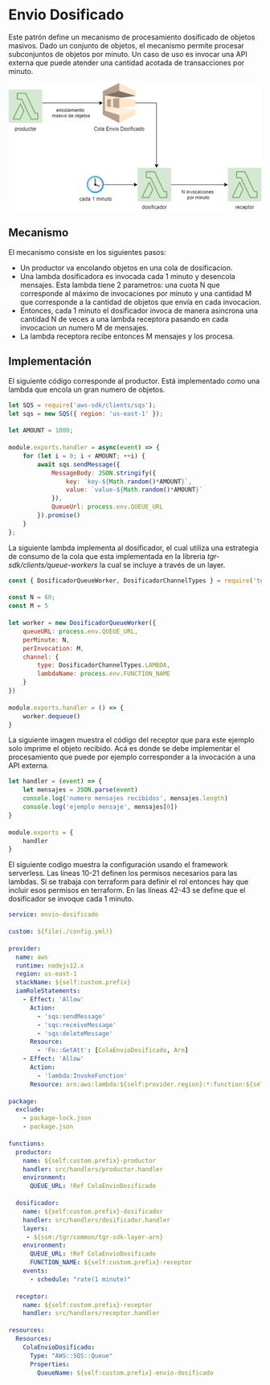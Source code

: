# Envio Dosificado

Este patrón define un mecanismo de procesamiento dosificado de objetos masivos. Dado un conjunto de objetos, el mecanismo permite procesar subconjuntos de objetos por minuto. Un caso de uso es invocar una API externa que puede atender una cantidad acotada de transacciones por minuto.

![Imagen del patron](../../assets/images/patron.png)

## Mecanismo

El mecanismo consiste en los siguientes pasos:
- Un productor va encolando objetos en una cola de dosificacion.
- Una lambda dosificadora es invocada cada 1 minuto y desencola mensajes. Esta lambda tiene 2 parametros: una cuota N que corresponde al máximo de invocaciones por minuto y una cantidad M que corresponde a la cantidad de objetos que envía en cada invocacion.
- Entonces, cada 1 minuto el dosificador invoca de manera asincrona una cantidad N de veces a una lambda receptora pasando en cada invocacion un numero M de mensajes.
- La lambda receptora recibe entonces M mensajes y los procesa.

## Implementación

El siguiente código corresponde al productor. Está implementado como una lambda que encola un gran numero de objetos.

<!--
title: "productor.js"
lineNumbers: true
-->
```js
let SQS = require('aws-sdk/clients/sqs');
let sqs = new SQS({ region: 'us-east-1' });

let AMOUNT = 1000;

module.exports.handler = async(event) => {
    for (let i = 0; i < AMOUNT; ++i) {
        await sqs.sendMessage({
            MessageBody: JSON.stringify({
                key: `key-${Math.random()*AMOUNT}`,
                value: `value-${Math.random()*AMOUNT}`
            }),
            QueueUrl: process.env.QUEUE_URL
        }).promise()
    }
};
```

La siguiente lambda implementa al dosificador, el cual utiliza una estrategia de consumo de la cola que esta implementada en la libreria *tgr-sdk/clients/queue-workers* la cual se incluye a través de un layer.

<!--
title: "dosificador.js"
lineNumbers: true
-->
```js
const { DosificadorQueueWorker, DosificadorChannelTypes } = require('tgr-sdk/helpers/queue-workers')

const N = 60;
const M = 5

let worker = new DosificadorQueueWorker({
    queueURL: process.env.QUEUE_URL,
    perMinute: N,
    perInvocation: M,
    channel: {
        type: DosificadorChannelTypes.LAMBDA,
        lambdaName: process.env.FUNCTION_NAME
    }
})

module.exports.handler = () => {
    worker.dequeue()
}
```
La siguiente imagen muestra el código del receptor que para este ejemplo solo imprime el objeto recibido. Acá es donde se debe implementar el procesamiento que puede por ejemplo corresponder a la invocación a una API externa.
<!--
title: "receptor.js"
lineNumbers: true
-->
```js
let handler = (event) => {
    let mensajes = JSON.parse(event)
    console.log('numero mensajes recibidos', mensajes.length)
    console.log('ejemplo mensaje', mensajes[0])
}

module.exports = {
    handler
}
```

El siguiente codigo muestra la configuración usando el framework serverless. Las líneas 10-21 definen los permisos necesarios para las lambdas. Si se trabaja con terraform para definir el rol entonces hay que incluir esos permisos en terraform. En las líneas 42-43 se define que el dosificador se invoque cada 1 minuto.

<!--
title: "serverless.yml"
lineNumbers: true
-->
```yml
service: envio-dosificado

custom: ${file(./config.yml)}

provider:
  name: aws
  runtime: nodejs12.x
  region: us-east-1
  stackName: ${self:custom.prefix}
  iamRoleStatements:
    - Effect: 'Allow'
      Action:
        - 'sqs:sendMessage'
        - 'sqs:receiveMessage'
        - 'sqs:deleteMessage'
      Resource:
        - 'Fn::GetAtt': [ColaEnvioDosificado, Arn]
    - Effect: 'Allow'
      Action:
        - 'lambda:InvokeFunction'
      Resource: arn:aws:lambda:${self:provider.region}:*:function:${self:custom.prefix}-receptor

package:
  exclude:
    - package-lock.json
    - package.json

functions:
  productor:
    name: ${self:custom.prefix}-productor
    handler: src/handlers/productor.handler
    environment:
      QUEUE_URL: !Ref ColaEnvioDosificado

  dosificador:
    name: ${self:custom.prefix}-dosificador
    handler: src/handlers/dosificador.handler
    layers:
     - ${ssm:/tgr/common/tgr-sdk-layer-arn}
    environment:
      QUEUE_URL: !Ref ColaEnvioDosificado
      FUNCTION_NAME: ${self:custom.prefix}-receptor
    events:
      - schedule: "rate(1 minute)"

  receptor:
    name: ${self:custom.prefix}-receptor
    handler: src/handlers/receptor.handler

resources:
  Resources:
    ColaEnvioDosificado:
      Type: "AWS::SQS::Queue"
      Properties:
        QueueName: ${self:custom.prefix}-envio-dosificado

```

